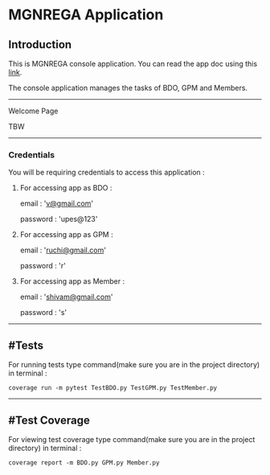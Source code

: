 MGNREGA Application
================================

Introduction
----
This is MGNREGA console application. You can read the app doc using this [link](https://docs.google.com/document/d/13SEqYxdvtYwUFO-XHNDG9_7hXKbOunJDsURZevZUAis/edit).

The console application manages the tasks of BDO, GPM and Members.

------
Welcome Page

TBW

------

### Credentials

You will be requiring credentials to access this application :

1. For accessing app as BDO : 


    email : 'v@gmail.com'
    
    password : 'upes@123'
    
2. For accessing app as GPM :

    
    email : 'ruchi@gmail.com'
    
    password : 'r'
    
3. For accessing app as Member :


    email : 'shivam@gmail.com'
    
    password : 's'
    
-----
#Tests
-----
For running tests type command(make sure you are in the project directory) in terminal : 

    coverage run -m pytest TestBDO.py TestGPM.py TestMember.py

-----
#Test Coverage
-----
For viewing test coverage type command(make sure you are in the project directory) in terminal :

    coverage report -m BDO.py GPM.py Member.py